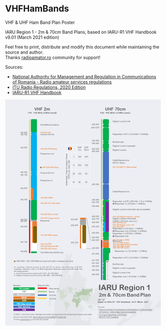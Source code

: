 # VHFHamBands
VHF & UHF Ham Band Plan Poster

IARU Region 1 - 2m & 70cm Band Plans, based on IARU-R1 VHF Handbook v9.01 (March 2021 edition)

Feel free to print, distribute and modify this document while maintaining the source and author.<br/>
Thanks [radioamator.ro](https://radioamator.ro) community for support!

Sources:
- [National Authority for Management and Regulation in Communications of Romania - Radio amateur services regulations](http://www.ancom.ro/radioamatori_2899)
- [ITU Radio Regulations, 2020 Edition](https://www.itu.int/pub/R-REG-RR)
- [IARU-R1 VHF Handbook](https://www.iaru-r1.org/reference/handbooks/)

![Alt text](VHF_UHF_BandPlans_v1.2.png)
